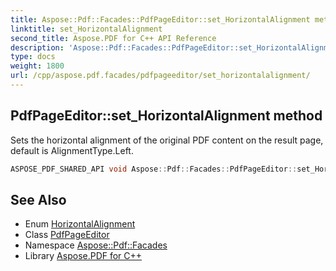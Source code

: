 ```yaml
---
title: Aspose::Pdf::Facades::PdfPageEditor::set_HorizontalAlignment method
linktitle: set_HorizontalAlignment
second_title: Aspose.PDF for C++ API Reference
description: 'Aspose::Pdf::Facades::PdfPageEditor::set_HorizontalAlignment method. Sets the horizontal alignment of the original PDF content on the result page, default is AlignmentType.Left in C++.'
type: docs
weight: 1800
url: /cpp/aspose.pdf.facades/pdfpageeditor/set_horizontalalignment/
---
```

## PdfPageEditor::set_HorizontalAlignment method


Sets the horizontal alignment of the original PDF content on the result page, default is AlignmentType.Left.

```cpp
ASPOSE_PDF_SHARED_API void Aspose::Pdf::Facades::PdfPageEditor::set_HorizontalAlignment(Aspose::Pdf::HorizontalAlignment value)
```

## See Also

* Enum [HorizontalAlignment](../../../aspose.pdf/horizontalalignment/)
* Class [PdfPageEditor](../)
* Namespace [Aspose::Pdf::Facades](../../)
* Library [Aspose.PDF for C++](../../../)
